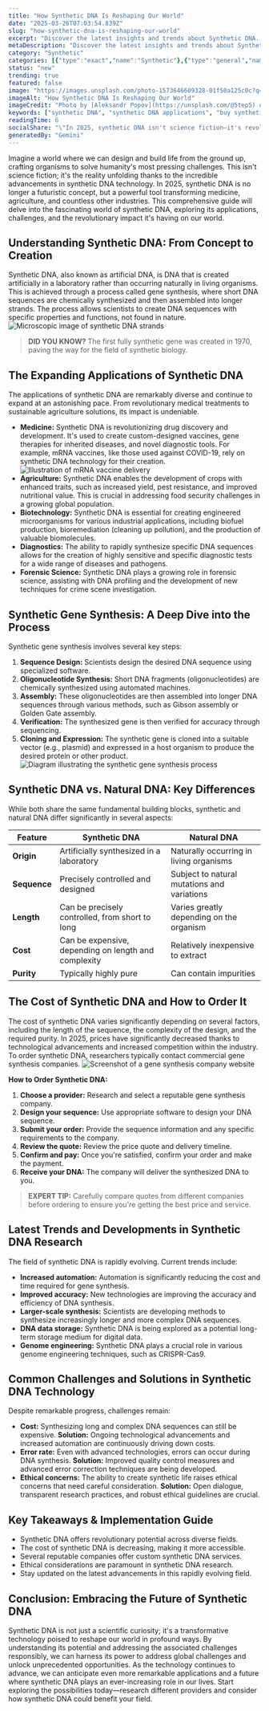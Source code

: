 ```yaml
---
title: "How Synthetic DNA Is Reshaping Our World"
date: "2025-03-26T07:03:54.839Z"
slug: "how-synthetic-dna-is-reshaping-our-world"
excerpt: "Discover the latest insights and trends about Synthetic DNA. This comprehensive guide covers everything you need to know about Synthetic DNA in 2025."
metaDescription: "Discover the latest insights and trends about Synthetic DNA. This comprehensive guide covers everything you need to know about Synthetic DNA in 2025."
category: "Synthetic"
categories: [{"type":"exact","name":"Synthetic"},{"type":"general","name":"Biotechnology"},{"type":"medium","name":"Genetic Engineering"},{"type":"specific","name":"Gene Synthesis"},{"type":"niche","name":"Oligo Synthesis"}]
status: "new"
trending: true
featured: false
image: "https://images.unsplash.com/photo-1573646609328-01f50a125c0c?q=85&w=1200&fit=max&fm=webp&auto=compress"
imageAlt: "How Synthetic DNA Is Reshaping Our World"
imageCredit: "Photo by [Aleksandr Popov](https://unsplash.com/@5tep5) on Unsplash"
keywords: ["synthetic DNA", "synthetic DNA applications", "buy synthetic DNA", "synthetic gene synthesis", "custom synthetic DNA", "synthetic DNA cost", "synthetic DNA vs natural DNA", "synthetic DNA sequencing", "synthetic DNA research", "how to order synthetic DNA"]
readingTime: 6
socialShare: "\"In 2025, synthetic DNA isn't science fiction—it's revolutionizing medicine, agriculture, and beyond.  The possibilities are limitless, but responsible development is key.\""
generatedBy: "Gemini"
---
```




Imagine a world where we can design and build life from the ground up, crafting organisms to solve humanity's most pressing challenges.  This isn't science fiction; it's the reality unfolding thanks to the incredible advancements in synthetic DNA technology.  In 2025, synthetic DNA is no longer a futuristic concept, but a powerful tool transforming medicine, agriculture, and countless other industries. This comprehensive guide will delve into the fascinating world of synthetic DNA, exploring its applications, challenges, and the revolutionary impact it's having on our world.

## Understanding Synthetic DNA: From Concept to Creation

Synthetic DNA, also known as artificial DNA, is DNA that is created artificially in a laboratory rather than occurring naturally in living organisms.  This is achieved through a process called gene synthesis, where short DNA sequences are chemically synthesized and then assembled into longer strands.  The process allows scientists to create DNA sequences with specific properties and functions, not found in nature. ![Microscopic image of synthetic DNA strands](https://images.unsplash.com/photo-1681127910416-f18e60b0ba1a?q=85&w=1200&fit=max&fm=webp&auto=compress)

> **DID YOU KNOW?** The first fully synthetic gene was created in 1970, paving the way for the field of synthetic biology.

## The Expanding Applications of Synthetic DNA

The applications of synthetic DNA are remarkably diverse and continue to expand at an astonishing pace.  From revolutionary medical treatments to sustainable agriculture solutions, its impact is undeniable.

* **Medicine:** Synthetic DNA is revolutionizing drug discovery and development.  It's used to create custom-designed vaccines, gene therapies for inherited diseases, and novel diagnostic tools.  For example, mRNA vaccines, like those used against COVID-19, rely on synthetic DNA technology for their creation. ![Illustration of mRNA vaccine delivery](https://images.unsplash.com/photo-1579154392128-bf8c7ebee541?q=85&w=1200&fit=max&fm=webp&auto=compress)
* **Agriculture:**  Synthetic DNA enables the development of crops with enhanced traits, such as increased yield, pest resistance, and improved nutritional value.  This is crucial in addressing food security challenges in a growing global population.
* **Biotechnology:**  Synthetic DNA is essential for creating engineered microorganisms for various industrial applications, including biofuel production, bioremediation (cleaning up pollution), and the production of valuable biomolecules.
* **Diagnostics:**  The ability to rapidly synthesize specific DNA sequences allows for the creation of highly sensitive and specific diagnostic tests for a wide range of diseases and pathogens.
* **Forensic Science:** Synthetic DNA plays a growing role in forensic science, assisting with DNA profiling and the development of new techniques for crime scene investigation.

##  Synthetic Gene Synthesis: A Deep Dive into the Process

Synthetic gene synthesis involves several key steps:

1. **Sequence Design:**  Scientists design the desired DNA sequence using specialized software.
2. **Oligonucleotide Synthesis:** Short DNA fragments (oligonucleotides) are chemically synthesized using automated machines.
3. **Assembly:** These oligonucleotides are then assembled into longer DNA sequences through various methods, such as Gibson assembly or Golden Gate assembly.
4. **Verification:** The synthesized gene is then verified for accuracy through sequencing.
5. **Cloning and Expression:** The synthetic gene is cloned into a suitable vector (e.g., plasmid) and expressed in a host organism to produce the desired protein or other product. ![Diagram illustrating the synthetic gene synthesis process](https://images.unsplash.com/photo-1573646609328-01f50a125c0c?q=85&w=1200&fit=max&fm=webp&auto=compress)

## Synthetic DNA vs. Natural DNA: Key Differences

While both share the same fundamental building blocks, synthetic and natural DNA differ significantly in several aspects:

| Feature          | Synthetic DNA                               | Natural DNA                                   |
|-----------------|----------------------------------------------|-----------------------------------------------|
| **Origin**       | Artificially synthesized in a laboratory     | Naturally occurring in living organisms        |
| **Sequence**      | Precisely controlled and designed            | Subject to natural mutations and variations    |
| **Length**        | Can be precisely controlled, from short to long | Varies greatly depending on the organism       |
| **Cost**          | Can be expensive, depending on length and complexity | Relatively inexpensive to extract             |
| **Purity**        | Typically highly pure                         | Can contain impurities                       |

##  The Cost of Synthetic DNA and How to Order It

The cost of synthetic DNA varies significantly depending on several factors, including the length of the sequence, the complexity of the design, and the required purity.  In 2025, prices have significantly decreased thanks to technological advancements and increased competition within the industry.  To order synthetic DNA, researchers typically contact commercial gene synthesis companies. ![Screenshot of a gene synthesis company website](https://images.unsplash.com/photo-1578496479914-7ef3b0193be3?q=85&w=1200&fit=max&fm=webp&auto=compress)

**How to Order Synthetic DNA:**

1. **Choose a provider:** Research and select a reputable gene synthesis company.
2. **Design your sequence:**  Use appropriate software to design your DNA sequence.
3. **Submit your order:**  Provide the sequence information and any specific requirements to the company.
4. **Review the quote:**  Review the price quote and delivery timeline.
5. **Confirm and pay:**  Once you're satisfied, confirm your order and make the payment.
6. **Receive your DNA:**  The company will deliver the synthesized DNA to you.

> **EXPERT TIP:** Carefully compare quotes from different companies before ordering to ensure you're getting the best price and service.

## Latest Trends and Developments in Synthetic DNA Research

The field of synthetic DNA is rapidly evolving.  Current trends include:

* **Increased automation:**  Automation is significantly reducing the cost and time required for gene synthesis.
* **Improved accuracy:**  New technologies are improving the accuracy and efficiency of DNA synthesis.
* **Larger-scale synthesis:**  Scientists are developing methods to synthesize increasingly longer and more complex DNA sequences.
* **DNA data storage:**  Synthetic DNA is being explored as a potential long-term storage medium for digital data.
* **Genome engineering:**  Synthetic DNA plays a crucial role in various genome engineering techniques, such as CRISPR-Cas9.

## Common Challenges and Solutions in Synthetic DNA Technology

Despite remarkable progress, challenges remain:

* **Cost:**  Synthesizing long and complex DNA sequences can still be expensive.  **Solution:** Ongoing technological advancements and increased automation are continuously driving down costs.
* **Error rate:**  Even with advanced technologies, errors can occur during DNA synthesis.  **Solution:**  Improved quality control measures and advanced error correction techniques are being developed.
* **Ethical concerns:**  The ability to create synthetic life raises ethical concerns that need careful consideration.  **Solution:** Open dialogue, transparent research practices, and robust ethical guidelines are crucial.

## Key Takeaways & Implementation Guide

* Synthetic DNA offers revolutionary potential across diverse fields.
* The cost of synthetic DNA is decreasing, making it more accessible.
* Several reputable companies offer custom synthetic DNA services.
* Ethical considerations are paramount in synthetic DNA research.
* Stay updated on the latest advancements in this rapidly evolving field.

## Conclusion: Embracing the Future of Synthetic DNA

Synthetic DNA is not just a scientific curiosity; it's a transformative technology poised to reshape our world in profound ways.  By understanding its potential and addressing the associated challenges responsibly, we can harness its power to address global challenges and unlock unprecedented opportunities.  As the technology continues to advance, we can anticipate even more remarkable applications and a future where synthetic DNA plays an ever-increasing role in our lives.  Start exploring the possibilities today—research different providers and consider how synthetic DNA could benefit your field.

